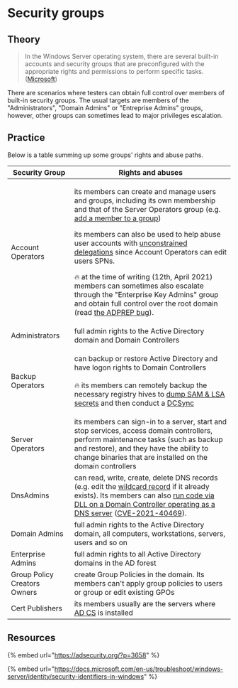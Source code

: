 # Security groups

## Theory

> In the Windows Server operating system, there are several built-in accounts and security groups that are preconfigured with the appropriate rights and permissions to perform specific tasks. ([Microsoft](https://docs.microsoft.com/en-us/previous-versions/windows/it-pro/windows-server-2012-R2-and-2012/dn579255\(v=ws.11\)?redirectedfrom=MSDN))

There are scenarios where testers can obtain full control over members of built-in security groups. The usual targets are members of the "Administrators", "Domain Admins" or "Entreprise Admins" groups, however, other groups can sometimes lead to major privileges escalation.

## Practice

Below is a table summing up some groups' rights and abuse paths.

| Security Group               | Rights and abuses                                                                                                                                                                                                                                                                                                                                                                                                                                                                                                                                                                                                                                                                                                                                                                            |
| ---------------------------- | -------------------------------------------------------------------------------------------------------------------------------------------------------------------------------------------------------------------------------------------------------------------------------------------------------------------------------------------------------------------------------------------------------------------------------------------------------------------------------------------------------------------------------------------------------------------------------------------------------------------------------------------------------------------------------------------------------------------------------------------------------------------------------------------- |
| Account Operators            | <p>its members can create and manage users and groups, including its own membership and that of the Server Operators group (e.g. <a href="../access-controls/addmember.md">add a member to a group</a>)</p><p></p><p>its members can also be used to help abuse user accounts with <a href="../kerberos/delegations/#unconstrained-delegations">unconstrained delegations</a> since Account Operators can edit users SPNs.</p><p></p><p><span data-gb-custom-inline data-tag="emoji" data-code="1f525">🔥</span> at the time of writing (12th, April 2021) members can sometimes also escalate through the "Enterprise Key Admins" group and obtain full control over the root domain (read <a href="https://secureidentity.se/adprep-bug-in-windows-server-2016/">the ADPREP bug</a>). </p> |
| Administrators               | full admin rights to the Active Directory domain and Domain Controllers                                                                                                                                                                                                                                                                                                                                                                                                                                                                                                                                                                                                                                                                                                                      |
| Backup Operators             | <p>can backup or restore Active Directory and have logon rights to Domain Controllers<br><br><span data-gb-custom-inline data-tag="emoji" data-code="1f525">🔥</span> its members can remotely backup the necessary registry hives to <a href="../credentials/dumping/sam-and-lsa-secrets.md">dump SAM &#x26; LSA secrets</a> and then conduct a <a href="../credentials/dumping/dcsync.md">DCSync</a></p>                                                                                                                                                                                                                                                                                                                                                                                   |
| Server Operators             | its members can sign-in to a server, start and stop services, access domain controllers, perform maintenance tasks (such as backup and restore), and they have the ability to change binaries that are installed on the domain controllers                                                                                                                                                                                                                                                                                                                                                                                                                                                                                                                                                   |
| DnsAdmins                    | can read, write, create, delete DNS records (e.g. edit the [wildcard record](../mitm-and-coerced-authentications/adidns-spoofing.md#manual-record-manipulation) if it already exists). Its members can also [run code via DLL on a Domain Controller operating as a DNS server](https://medium.com/@esnesenon/feature-not-bug-dnsadmin-to-dc-compromise-in-one-line-a0f779b8dc83) ([CVE-2021-40469](https://msrc.microsoft.com/update-guide/vulnerability/CVE-2021-40469)).                                                                                                                                                                                                                                                                                                                  |
| Domain Admins                | full admin rights to the Active Directory domain, all computers, workstations, servers, users and so on                                                                                                                                                                                                                                                                                                                                                                                                                                                                                                                                                                                                                                                                                      |
| Enterprise Admins            | full admin rights to all Active Directory domains in the AD forest                                                                                                                                                                                                                                                                                                                                                                                                                                                                                                                                                                                                                                                                                                                           |
| Group Policy Creators Owners | create Group Policies in the domain. Its members can't apply group policies to users or group or edit existing GPOs                                                                                                                                                                                                                                                                                                                                                                                                                                                                                                                                                                                                                                                                          |
| Cert Publishers              | its members usually are the servers where [AD CS](../ad-cs/) is installed                                                                                                                                                                                                                                                                                                                                                                                                                                                                                                                                                                                                                                                                                                                    |

## Resources

{% embed url="https://adsecurity.org/?p=3658" %}

{% embed url="https://docs.microsoft.com/en-us/troubleshoot/windows-server/identity/security-identifiers-in-windows" %}

